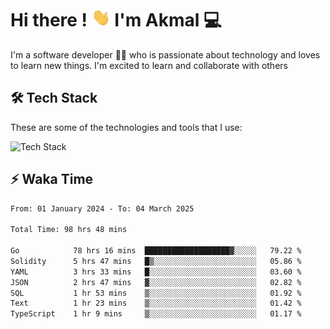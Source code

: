 # Hi there ! <img src="https://github.com/ABSphreak/ABSphreak/blob/master/gifs/Hi.gif" width="30"> I'm Akmal  💻

I'm a software developer 👨‍💻 who is passionate about technology and loves to learn new things. I'm excited to learn and collaborate with others

## 🛠️ Tech Stack

These are some of the technologies and tools that I use:

![Tech Stack](https://skillicons.dev/icons?i=typescript,nodejs,javascript,express,nest,sequelize,go,rabbitmq,python,solidity,react,vue,next,nuxtjs,webpack,vite,tailwindcss,bootstrap,css,scss,html,vercel,firebase,heroku,netlify,docker,postgresql,mongodb,redis,mysql,graphql,git,github,gitlab,vscode,figma,postman,pytorch,tensorflow,bash)

## ⚡ Waka Time
<!--START_SECTION:waka-->

```txt
From: 01 January 2024 - To: 04 March 2025

Total Time: 98 hrs 48 mins

Go            78 hrs 16 mins  ███████████████████▓░░░░░   79.22 %
Solidity      5 hrs 47 mins   █▒░░░░░░░░░░░░░░░░░░░░░░░   05.86 %
YAML          3 hrs 33 mins   █░░░░░░░░░░░░░░░░░░░░░░░░   03.60 %
JSON          2 hrs 47 mins   ▓░░░░░░░░░░░░░░░░░░░░░░░░   02.82 %
SQL           1 hr 53 mins    ▒░░░░░░░░░░░░░░░░░░░░░░░░   01.92 %
Text          1 hr 23 mins    ▒░░░░░░░░░░░░░░░░░░░░░░░░   01.42 %
TypeScript    1 hr 9 mins     ▒░░░░░░░░░░░░░░░░░░░░░░░░   01.17 %
```

<!--END_SECTION:waka-->


